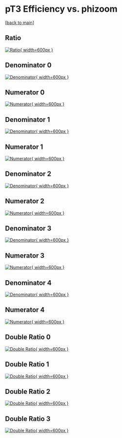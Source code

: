 # pT3 Efficiency vs. phizoom

[[back to main](./)]



## Ratio

[![Ratio](../mtv/var/pT3_xtr_321_1_eff_phizoom.png){ width=600px }](../mtv/var/pT3_xtr_321_1_eff_phizoom.pdf)

## Denominator 0

[![Denominator](../mtv/den/pT3_xtr_321_1_eff_phizoom_den0.png){ width=600px }](../mtv/den/pT3_xtr_321_1_eff_phizoom_den0.pdf)

## Numerator 0

[![Numerator](../mtv/num/pT3_xtr_321_1_eff_phizoom_num0.png){ width=600px }](../mtv/num/pT3_xtr_321_1_eff_phizoom_num0.pdf)

## Denominator 1

[![Denominator](../mtv/den/pT3_xtr_321_1_eff_phizoom_den1.png){ width=600px }](../mtv/den/pT3_xtr_321_1_eff_phizoom_den1.pdf)

## Numerator 1

[![Numerator](../mtv/num/pT3_xtr_321_1_eff_phizoom_num1.png){ width=600px }](../mtv/num/pT3_xtr_321_1_eff_phizoom_num1.pdf)

## Denominator 2

[![Denominator](../mtv/den/pT3_xtr_321_1_eff_phizoom_den2.png){ width=600px }](../mtv/den/pT3_xtr_321_1_eff_phizoom_den2.pdf)

## Numerator 2

[![Numerator](../mtv/num/pT3_xtr_321_1_eff_phizoom_num2.png){ width=600px }](../mtv/num/pT3_xtr_321_1_eff_phizoom_num2.pdf)

## Denominator 3

[![Denominator](../mtv/den/pT3_xtr_321_1_eff_phizoom_den3.png){ width=600px }](../mtv/den/pT3_xtr_321_1_eff_phizoom_den3.pdf)

## Numerator 3

[![Numerator](../mtv/num/pT3_xtr_321_1_eff_phizoom_num3.png){ width=600px }](../mtv/num/pT3_xtr_321_1_eff_phizoom_num3.pdf)

## Denominator 4

[![Denominator](../mtv/den/pT3_xtr_321_1_eff_phizoom_den4.png){ width=600px }](../mtv/den/pT3_xtr_321_1_eff_phizoom_den4.pdf)

## Numerator 4

[![Numerator](../mtv/num/pT3_xtr_321_1_eff_phizoom_num4.png){ width=600px }](../mtv/num/pT3_xtr_321_1_eff_phizoom_num4.pdf)

## Double Ratio 0

[![Double Ratio](../mtv/ratio/pT3_xtr_321_1_eff_phizoom_ratio0.png){ width=600px }](../mtv/ratio/pT3_xtr_321_1_eff_phizoom_ratio0.pdf)

## Double Ratio 1

[![Double Ratio](../mtv/ratio/pT3_xtr_321_1_eff_phizoom_ratio1.png){ width=600px }](../mtv/ratio/pT3_xtr_321_1_eff_phizoom_ratio1.pdf)

## Double Ratio 2

[![Double Ratio](../mtv/ratio/pT3_xtr_321_1_eff_phizoom_ratio2.png){ width=600px }](../mtv/ratio/pT3_xtr_321_1_eff_phizoom_ratio2.pdf)

## Double Ratio 3

[![Double Ratio](../mtv/ratio/pT3_xtr_321_1_eff_phizoom_ratio3.png){ width=600px }](../mtv/ratio/pT3_xtr_321_1_eff_phizoom_ratio3.pdf)

